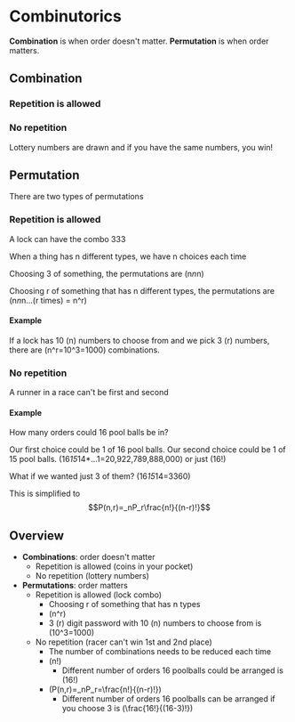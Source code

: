 # Combinutorics
**Combination** is when order doesn't matter. **Permutation** is when order matters.

## Combination
### Repetition is allowed
### No repetition
Lottery numbers are drawn and if you have the same numbers, you win!

## Permutation
There are two types of permutations
### Repetition is allowed
A lock can have the combo 333

When a thing has n different types, we have n choices each time

Choosing 3 of something, the permutations are  \(n*n*n\)

Choosing r of something that has n different types, the permutations are \(n*n*n...(r times) = n^r\)

#### Example
If a lock has 10 (n) numbers to choose from and we pick 3 (r) numbers, there are \(n^r=10^3=1000\) combinations.
### No repetition
A runner in a race can't be first and second

#### Example
How many orders could 16 pool balls be in?

Our first choice could be 1 of 16 pool balls. Our second choice could be 1 of 15 pool balls.
\(16*15*14*...1=20,922,789,888,000\) or just \(16!\)

What if we wanted just 3 of them?
\(16*15*14=3360\)

This is simplified to $$P(n,r)=_nP_r\frac{n!}{(n-r)!}$$

## Overview
* **Combinations**: order doesn't matter
    * Repetition is allowed (coins in your pocket)
    * No repetition (lottery numbers)
* **Permutations**: order matters
    * Repetition is allowed (lock combo)
        * Choosing r of something that has n types
        * \(n^r\)
        * 3 (r) digit password with 10 (n) numbers to choose from is \(10^3=1000\)
    * No repetition (racer can't win 1st and 2nd place)
        * The number of combinations needs to be reduced each time
        * \(n!\)
            * Different number of orders 16 poolballs could be arranged is \(16!\)
        * \(P(n,r)=_nP_r=\frac{n!}{(n-r)!}\)
            * Different number of orders 16 poolballs can be arranged if you choose 3 is \(\frac{16!}{(16-3)!}\)